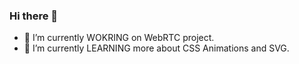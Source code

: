 ### Hi there 👋

- 🔭 I’m currently WOKRING on WebRTC project.
- 🌱 I’m currently LEARNING more about CSS Animations and SVG.

